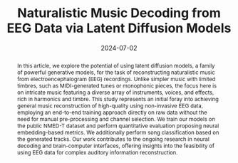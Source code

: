 ---
# Documentation: https://wowchemy.com/docs/managing-content/

title: 'Naturalistic Music Decoding from EEG Data via Latent Diffusion Models'
subtitle: ''
summary: ''
authors:
- postolache
- Natalia Polouliakh
- Hiroaki Kitano
- Akima Connelly
- rodola
- cosmo
- Taketo Akama
tags: []
categories: []
date: '2024-07-02'
lastmod: 2023-10-02T:26:44
featured: false
draft: false
publication_short: "Preprint"

# Featured image
# To use, add an image named `featured.jpg/png` to your page's folder.
# Focal points: Smart, Center, TopLeft, Top, TopRight, Left, Right, BottomLeft, Bottom, BottomRight.
image:
  caption: ''
  focal_point: 'Center'
  preview_only: false

# Projects (optional).
#   Associate this post with one or more of your projects.
#   Simply enter your project's folder or file name without extension.
#   E.g. `projects = ["internal-project"]` references `content/project/deep-learning/index.md`.
#   Otherwise, set `projects = []`.
projects: []
publishDate: '2023-10-02T:26:44'
publication_types:
- '3'
abstract: "In this article, we explore the potential of using latent diffusion models, a family of powerful generative models, for the task of reconstructing naturalistic music from electroencephalogram (EEG) recordings. Unlike simpler music with limited timbres, such as MIDI-generated tunes or monophonic pieces, the focus here is on intricate music featuring a diverse array of instruments, voices, and effects, rich in harmonics and timbre. This study represents an initial foray into achieving general music reconstruction of high-quality using non-invasive EEG data, employing an end-to-end training approach directly on raw data without the need for manual pre-processing and channel selection. We train our models on the public NMED-T dataset and perform quantitative evaluation proposing neural embedding-based metrics. We additionally perform song classification based on the generated tracks. Our work contributes to the ongoing research in neural decoding and brain-computer interfaces, offering insights into the feasibility of using EEG data for complex auditory information reconstruction."
publication: '*arXiv preprint*'
links:
- icon: link
  icon_pack: fas
  name: 'URL'
  url : https://arxiv.org/abs/2405.09062
- name: PDF
  url: https://arxiv.org/pdf/2405.09062
---